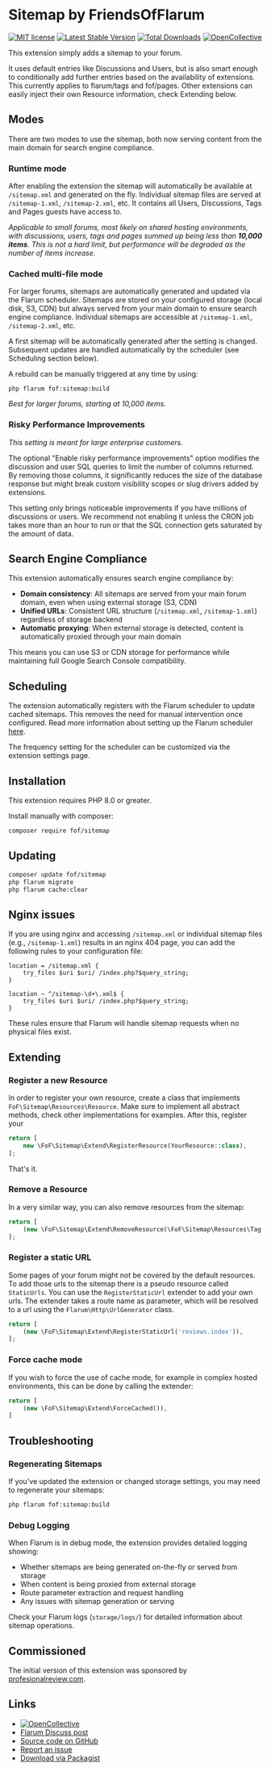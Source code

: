 # Sitemap by FriendsOfFlarum
[![MIT license](https://img.shields.io/badge/license-MIT-blue.svg)](https://github.com/FriendsOfFlarum/sitemap/blob/master/LICENSE.md) [![Latest Stable Version](https://img.shields.io/packagist/v/fof/sitemap.svg)](https://packagist.org/packages/fof/sitemap) [![Total Downloads](https://img.shields.io/packagist/dt/fof/sitemap.svg)](https://packagist.org/packages/fof/sitemap) [![OpenCollective](https://img.shields.io/badge/opencollective-fof-blue.svg)](https://opencollective.com/fof/donate)

This extension simply adds a sitemap to your forum.

It uses default entries like Discussions and Users, but is also smart enough to conditionally add further entries
based on the availability of extensions. This currently applies to flarum/tags and fof/pages. Other extensions
can easily inject their own Resource information, check Extending below.

## Modes

There are two modes to use the sitemap, both now serving content from the main domain for search engine compliance.

### Runtime mode

After enabling the extension the sitemap will automatically be available at `/sitemap.xml` and generated on the fly.
Individual sitemap files are served at `/sitemap-1.xml`, `/sitemap-2.xml`, etc.
It contains all Users, Discussions, Tags and Pages guests have access to.

_Applicable to small forums, most likely on shared hosting environments, with discussions, users, tags and pages summed
up being less than **10,000 items**.
This is not a hard limit, but performance will be degraded as the number of items increase._

### Cached multi-file mode

For larger forums, sitemaps are automatically generated and updated via the Flarum scheduler.
Sitemaps are stored on your configured storage (local disk, S3, CDN) but always served from your main domain
to ensure search engine compliance. Individual sitemaps are accessible at `/sitemap-1.xml`, `/sitemap-2.xml`, etc.

A first sitemap will be automatically generated after the setting is changed. Subsequent updates are handled automatically by the scheduler (see Scheduling section below).

A rebuild can be manually triggered at any time by using:

```
php flarum fof:sitemap:build
```

_Best for larger forums, starting at 10,000 items._

### Risky Performance Improvements

_This setting is meant for large enterprise customers._

The optional "Enable risky performance improvements" option modifies the discussion and user SQL queries to limit the number of columns returned.
By removing those columns, it significantly reduces the size of the database response but might break custom visibility scopes or slug drivers added by extensions.

This setting only brings noticeable improvements if you have millions of discussions or users.
We recommend not enabling it unless the CRON job takes more than an hour to run or that the SQL connection gets saturated by the amount of data.

## Search Engine Compliance

This extension automatically ensures search engine compliance by:

- **Domain consistency**: All sitemaps are served from your main forum domain, even when using external storage (S3, CDN)
- **Unified URLs**: Consistent URL structure (`/sitemap.xml`, `/sitemap-1.xml`) regardless of storage backend
- **Automatic proxying**: When external storage is detected, content is automatically proxied through your main domain

This means you can use S3 or CDN storage for performance while maintaining full Google Search Console compatibility.

## Scheduling

The extension automatically registers with the Flarum scheduler to update cached sitemaps.
This removes the need for manual intervention once configured.
Read more information about setting up the Flarum scheduler [here](https://discuss.flarum.org/d/24118).

The frequency setting for the scheduler can be customized via the extension settings page.

## Installation

This extension requires PHP 8.0 or greater.

Install manually with composer:

```bash
composer require fof/sitemap
```

## Updating

```bash
composer update fof/sitemap
php flarum migrate
php flarum cache:clear
```

## Nginx issues

If you are using nginx and accessing `/sitemap.xml` or individual sitemap files (e.g., `/sitemap-1.xml`) results in an nginx 404 page, you can add the following rules to your configuration file:

```nginx
location = /sitemap.xml {
    try_files $uri $uri/ /index.php?$query_string;
}

location ~ ^/sitemap-\d+\.xml$ {
    try_files $uri $uri/ /index.php?$query_string;
}
```

These rules ensure that Flarum will handle sitemap requests when no physical files exist.

## Extending

### Register a new Resource

In order to register your own resource, create a class that implements `FoF\Sitemap\Resources\Resource`. Make sure
to implement all abstract methods, check other implementations for examples. After this, register your

```php
return [
    new \FoF\Sitemap\Extend\RegisterResource(YourResource::class),
];
```
That's it.

### Remove a Resource

In a very similar way, you can also remove resources from the sitemap:
```php
return [
    (new \FoF\Sitemap\Extend\RemoveResource(\FoF\Sitemap\Resources\Tag::class)),
];
```

### Register a static URL

Some pages of your forum might not be covered by the default resources. To add those urls to the sitemap there is a
pseudo resource called `StaticUrls`. You can use the `RegisterStaticUrl` extender to add your own urls. The extender
takes a route name as parameter, which will be resolved to a url using the `Flarum\Http\UrlGenerator` class.
```php
return [
    (new \FoF\Sitemap\Extend\RegisterStaticUrl('reviews.index')),
];
```

### Force cache mode

If you wish to force the use of cache mode, for example in complex hosted environments, this can be done by calling the extender:
```php
return [
    (new \FoF\Sitemap\Extend\ForceCached()),
]
```

## Troubleshooting

### Regenerating Sitemaps

If you've updated the extension or changed storage settings, you may need to regenerate your sitemaps:

```bash
php flarum fof:sitemap:build
```

### Debug Logging

When Flarum is in debug mode, the extension provides detailed logging showing:
- Whether sitemaps are being generated on-the-fly or served from storage
- When content is being proxied from external storage
- Route parameter extraction and request handling
- Any issues with sitemap generation or serving

Check your Flarum logs (`storage/logs/`) for detailed information about sitemap operations.

## Commissioned

The initial version of this extension was sponsored by [profesionalreview.com](https://www.profesionalreview.com/).

## Links

- [![OpenCollective](https://img.shields.io/badge/donate-friendsofflarum-44AEE5?style=for-the-badge&logo=open-collective)](https://opencollective.com/fof/donate)
- [Flarum Discuss post](https://discuss.flarum.org/d/14941)
- [Source code on GitHub](https://github.com/FriendsOfFlarum/sitemap)
- [Report an issue](https://github.com/FriendsOFflarum/sitemap/issues)
- [Download via Packagist](https://packagist.org/packages/fof/sitemap)
